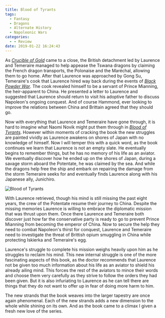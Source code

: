```yaml
---
title: Blood of Tyrants
tags:
  - Fantasy
  - Dragons
  - Alternate History
  - Napoleonic Wars
categories:
  - - Review
date: 2019-01-22 16:24:43
---
```


As [_Crucible of Gold_](https://www.amazon.com/gp/product/0345522877/ref=as_li_tl?ie=UTF8&tag=mysite009e-20&camp=1789&creative=9325&linkCode=as2&creativeASIN=0345522877&linkId=769db48428d60d09007f134e0785936f) came to a close, the British detachment led by Laurence and Temeraire managed to help appease the Tswana dragons by claiming the French dragon transports, the Polonaise and the Maréchal, allowing them to go home.  After that Laurence was approached by Gong Su, Temeraire's cook that Laurence hired way back during the events of [_Black Powder War_](https://www.amazon.com/gp/product/0345481305/ref=as_li_tl?ie=UTF8&camp=1789&creative=9325&creativeASIN=0345481305&linkCode=as2&tag=mysite009e-20&linkId=8bc6caf64898873995caba325fde6006).  The cook revealed himself to be a  servant of Prince Mianning, the heir-apparent to China.  He presented a letter to Laurence and suggested that Laurence should return to visit his adoptive father to discuss Napoleon's ongoing conquest. And of course Hammond, ever looking to improve the relations between China and Brittain agreed that they should go.

Now with everything that Laurence and Temeraire have gone through, it is hard to imagine what Naomi Novik might put them through in [_Blood of Tyrants_](https://www.amazon.com/gp/product/0345522907/ref=as_li_tl?ie=UTF8&tag=mysite009e-20&camp=1789&creative=9325&linkCode=as2&creativeASIN=0345522907&linkId=1901833b7a0374e256008280b1ce35d4).  However within moments of cracking the book the new struggles are painted vividly as Laurence awakens on shores of Japan with no knowledge of himself.<!-- more -->  Now I will temper this with a quick word, as the book continues we learn that Laurence is not an empty slate.  He eventually begins to remember things, but he has no memory of his life as an aviator.  We eventually discover how he ended up on the shores of Japan, during a savage storm aboard the Potentate, he was claimed by the sea.  And while the dragons help free the ship and embark on repairing the damage from the storm Temeraire seeks for and eventually finds Laurence along with his Japanese ally, Junichiro.<div class="embedded-image-left"><img src="https://images-na.ssl-images-amazon.com/images/I/61bHOzShrXL._SX342_.jpg" alt="Blood of Tyrants" style="max-height: 300px; max-width: 300px"/></div>

With Laurence retrieved, though his mind is still missing the past eight years, the crew of the Potentate resume their journey to China.  Despite the missing memories Laurence is willing to embrace the diplomatic mission that was thrust upon them.  Once there Laurence and Temeraire both discover just how far the conservative party is ready to go to prevent Prince Mianning from becoming the emperor of China.  Now to secure the help they need to combat Napoleon's thirst for conquest, Laurence and Temeraire need to investigate the threat of Brittish opium smuggling in China while protecting Iskierka and Temeraire's egg.

Laurence's struggle to complete his mission weighs heavily upon him as he struggles to reclaim his mind.  This new internal struggle is one of the more fascinating aspects of this book, as the doctor recommends that Laurence not be given too much information about his life as an aviator to shield his already ailing mind.  This forces the rest of the aviators to mince their words and choose them very carefully as they strive to follow the orders they had been given.  But it is also infuriating to Laurence as he can tell there are things that they do not want to offer up in fear of doing more harm to him.

The new strands that the book weaves into the larger tapestry are once again phenomenal.  Each of the new strands adds a new dimension to the whole while shining on its own.  And as the book came to a climax I given a fresh new love of the series.